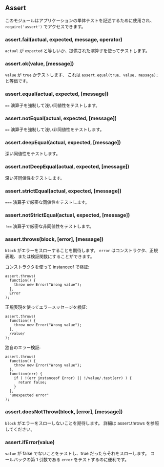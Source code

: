 ## Assert

<!--
This module is used for writing unit tests for your applications, you can
access it with `require('assert')`.
-->
このモジュールはアプリケーションの単体テストを記述するために使用され、
`require('assert')` でアクセスできます。

### assert.fail(actual, expected, message, operator)

<!--
Tests if `actual` is equal to `expected` using the operator provided.
-->
`actual` が `expected` と等しいか、提供された演算子を使ってテストします。

### assert.ok(value, [message])

<!--
Tests if value is a `true` value, it is equivalent to `assert.equal(true, value, message);`
-->
`value` が `true` かテストします、
これは `assert.equal(true, value, message);` と等価です。

### assert.equal(actual, expected, [message])

<!--
Tests shallow, coercive equality with the equal comparison operator ( `==` ).
-->
`==` 演算子を強制して浅い同値性をテストします。

### assert.notEqual(actual, expected, [message])

<!--
Tests shallow, coercive non-equality with the not equal comparison operator ( `!=` ).
-->
`==` 演算子を強制して浅い非同値性をテストします。

### assert.deepEqual(actual, expected, [message])

<!--
Tests for deep equality.
-->
深い同値性をテストします。

### assert.notDeepEqual(actual, expected, [message])

<!--
Tests for any deep inequality.
-->
深い非同値性をテストします。

### assert.strictEqual(actual, expected, [message])

<!--
Tests strict equality, as determined by the strict equality operator ( `===` )
-->
`===` 演算子で厳密な同値性をテストします。

### assert.notStrictEqual(actual, expected, [message])

<!--
Tests strict non-equality, as determined by the strict not equal operator ( `!==` )
-->
`!==` 演算子で厳密な非同値性をテストします。

### assert.throws(block, [error], [message])

<!--
Expects `block` to throw an error. `error` can be constructor, regexp or 
validation function.
-->
`block` がエラーをスローすることを期待します。
`error` はコンストラクタ、正規表現、または検証関数にすることができます。

<!--
Validate instanceof using constructor:
-->
コンストラクタを使って instanceof で検証:

    assert.throws(
      function() {
        throw new Error("Wrong value");
      },
      Error
    );

<!--
Validate error message using RegExp:
-->
正規表現を使ってエラーメッセージを検証:

    assert.throws(
      function() {
        throw new Error("Wrong value");
      },
      /value/
    );

<!--
Custom error validation:
-->
独自のエラー検証:

    assert.throws(
      function() {
        throw new Error("Wrong value");
      },
      function(err) {
        if ( !(err instanceof Error) || !/value/.test(err) ) {
          return false;
        }
      },
      "unexpected error"
    );

### assert.doesNotThrow(block, [error], [message])

<!--
Expects `block` not to throw an error, see assert.throws for details.
-->
`block` がエラーをスローしないことを期待します。
詳細は assert.throws を参照してください。

### assert.ifError(value)

<!--
Tests if value is not a false value, throws if it is a true value. Useful when
testing the first argument, `error` in callbacks.
-->
`value` が false でないことをテストし、true だったらそれをスローします。
コールバックの第 1 引数である `error` をテストするのに便利です。
